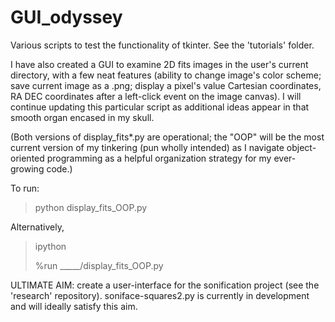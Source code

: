 # GUI_odyssey
Various scripts to test the functionality of tkinter. See the 'tutorials' folder.

I have also created a GUI to examine 2D fits images in the user's current directory, with a few neat features (ability to change image's color scheme; save current image as a .png; display a pixel's value Cartesian coordinates, RA DEC coordinates after a left-click event on the image canvas). I will continue updating this particular script as additional ideas appear in that smooth organ encased in my skull.

(Both versions of display_fits*.py are operational; the "OOP" will be the most current version of my tinkering (pun wholly intended) as I navigate object-oriented programming as a helpful organization strategy for my ever-growing code.)

To run: 

> python display_fits_OOP.py

Alternatively, 

> ipython
> 
> %run _____/display_fits_OOP.py

ULTIMATE AIM: create a user-interface for the sonification project (see the 'research' repository). soniface-squares2.py is currently in development and will ideally satisfy this aim.
